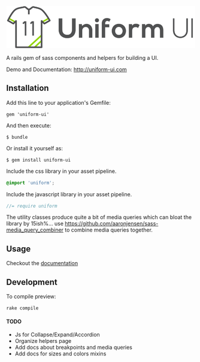 ![Uniform](https://raw.githubusercontent.com/bemky/uniform/master/site/assets/images/logo.png)

A rails gem of sass components and helpers for building a UI.

Demo and Documentation: http://uniform-ui.com

## Installation

Add this line to your application's Gemfile:

    gem 'uniform-ui'

And then execute:

    $ bundle

Or install it yourself as:

    $ gem install uniform-ui

Include the css library in your asset pipeline.

```scss
@import 'uniform';
```

Include the javascript library in your asset pipeline.
```javascript
//= require uniform
````

The utility classes produce quite a bit of media queries which can bloat the library by 15ish%... use https://github.com/aaronjensen/sass-media_query_combiner to combine media queries together.

## Usage

Checkout the [documentation](http://uniform-ui.com)

## Development

To compile preview:

    rake compile
    
#### TODO
- Js for Collapse/Expand/Accordion
- Organize helpers page
- Add docs about breakpoints and media queries
- Add docs for sizes and colors mixins